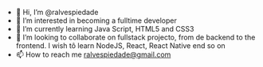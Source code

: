 - 👋 Hi, I’m @ralvespiedade
- 👀 I’m interested in becoming a fulltime developer
- 🌱 I’m currently learning Java Script, HTML5 and CSS3
- 💞️ I’m looking to collaborate on fullstack projecto, from de backend to the frontend. I wish tô learn NodeJS, React, React Native end so on
- 📫 How to reach me ralvespiedade@gmail.com

<!---
ralvespiedade/ralvespiedade is a ✨ special ✨ repository because its `README.md` (this file) appears on your GitHub profile.
You can click the Preview link to take a look at your changes.
--->
